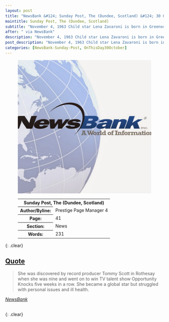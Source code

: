 ```yaml
---
layout: post
title: "NewsBank &#124; Sunday Post, The (Dundee, Scotland) &#124; 30 October 2020"
maintitle: Sunday Post, The (Dundee, Scotland)
subtitle: "November 4, 1963 Child star Lena Zavaroni is born in Greenock"
after: " via NewsBank"
description: "November 4, 1963 Child star Lena Zavaroni is born in Greenock."
post_description: "November 4, 1963 Child star Lena Zavaroni is born in Greenock."
categories: [NewsBank-Sunday-Post, OnThisDay30October]
---
```


<figure class="fig1">
<img src="/assets/images/newspapers/NewsBank.jpg" class="full-width"/>
</figure>

<figure class="fig2">
<table>
<tr>
<th colspan="2">Sunday Post, The (Dundee, Scotland)</th>
</tr>

<tr>
<th>Author/Byline:</th><td>Prestige Page Manager 4</td>
</tr>

<tr>
<th>Page:</th><td>41</td>
</tr>

<tr>
<th>Section:</th><td>News</td>
</tr>

<tr>
<th>Words:</th><td>231</td>
</tr>

</table>
</figure>

{: .clear}

<h2 id="quote"><a href="#quote">Quote</a></h2>
<blockquote>
<p>She was discovered by record producer Tommy Scott in Rothesay when she was nine and went on to win TV talent show Opportunity Knocks five weeks in a row. She became a global star but struggled with personal issues and ill health.</p></blockquote>
<cite><a href="https://infoweb.newsbank.com/apps/news/openurl?ctx_ver=z39.88-2004&rft_id=info%3Asid/infoweb.newsbank.com&svc_dat=UKNB&req_dat=55CA6C602C984FD8A3DCC6AF6BF4AE70&rft_val_format=info%3Aofi/fmt%3Akev%3Amtx%3Actx&rft_dat=document_id%3Anews%252F18D784F916818D08">NewsBank</a></cite>

<br />{: .clear}

